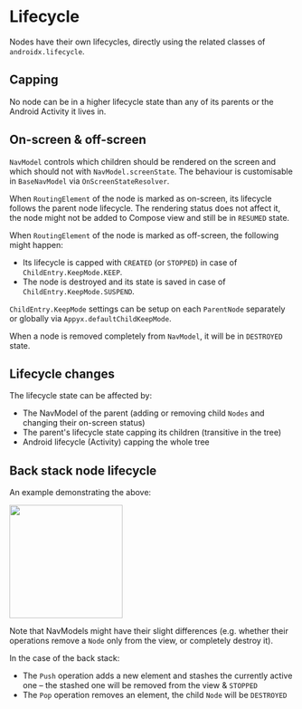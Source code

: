 # Lifecycle

Nodes have their own lifecycles, directly using the related classes of `androidx.lifecycle`.

## Capping

No node can be in a higher lifecycle state than any of its parents or the Android Activity it lives in.

## On-screen & off-screen

`NavModel` controls which children should be rendered on the screen and which should not with `NavModel.screenState`.
The behaviour is customisable in `BaseNavModel` via `OnScreenStateResolver`.

When `RoutingElement` of the node is marked as on-screen, its lifecycle follows the parent node lifecycle.
The rendering status does not affect it, the node might not be added to Compose view and still be in `RESUMED` state.

When `RoutingElement` of the node is marked as off-screen, the following might happen:

- Its lifecycle is capped with `CREATED` (or `STOPPED`) in case of `ChildEntry.KeepMode.KEEP`. 
- The node is destroyed and its state is saved in case of `ChildEntry.KeepMode.SUSPEND`.

`ChildEntry.KeepMode` settings can be setup on each `ParentNode` separately or globally via `Appyx.defaultChildKeepMode`.

When a node is removed completely from `NavModel`, it will be in `DESTROYED` state.

## Lifecycle changes

The lifecycle state can be affected by:

- The NavModel of the parent (adding or removing child `Nodes` and changing their on-screen status)
- The parent's lifecycle state capping its children (transitive in the tree)
- Android lifecycle (Activity) capping the whole tree

## Back stack node lifecycle

An example demonstrating the above:

<img src="https://i.imgur.com/WlcQHqV.gif" width="200">

Note that NavModels might have their slight differences (e.g. whether their operations remove a `Node` only from the view, or completely destroy it).

In the case of the back stack:

- The `Push` operation adds a new element and stashes the currently active one – the stashed one will be removed from the view & `STOPPED`
- The `Pop` operation removes an element, the child `Node` will be `DESTROYED`
